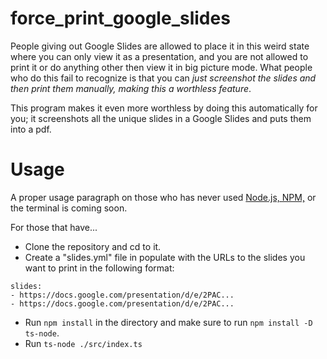 # force_print_google_slides

People giving out Google Slides are allowed to place it in this weird state where you can only view it as a presentation, and you are not allowed to print it or do anything other then view it in big picture mode. What people who do this fail to recognize is that you can *just screenshot the slides and then print them manually, making this a worthless feature*.

This program makes it even more worthless by doing this automatically for you; it screenshots all the unique slides in a Google Slides and puts them into a pdf.

# Usage

A proper usage paragraph on those who has never used [Node.js, NPM,](https://nodejs.org/en/download/) or the terminal is coming soon.

For those that have...
- Clone the repository and cd to it.
- Create a "slides.yml" file in populate with the URLs to the slides you want to print in the following format:
```
slides:
- https://docs.google.com/presentation/d/e/2PAC...
- https://docs.google.com/presentation/d/e/2PAC...
```
- Run `npm install` in the directory and make sure to run `npm install -D ts-node`. 
- Run `ts-node ./src/index.ts`